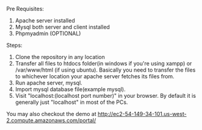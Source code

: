 Pre Requisites:

1) Apache server installed
2) Mysql both server and client installed
3) Phpmyadmin (OPTIONAL)

Steps:

1) Clone the repository in any location
2) Transfer all files to htdocs folder(in windows if you're using xampp) or /var/www/html (if using ubuntu). Basically you 
 need to transfer the files to whichever location your apache server fetches its files from.
3) Run apache server, mysql.
4) Import mysql database file(example mysql).
5) Visit "localhost:(localhost port number)" in your browser. By default it is generally just "localhost" in most of the PCs.

 You may also checkout the demo at http://ec2-54-149-34-101.us-west-2.compute.amazonaws.com/portal/
